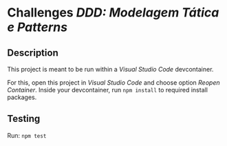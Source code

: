 # Challenges _DDD: Modelagem Tática e Patterns_

## Description

This project is meant to be run within a _Visual Studio Code_ devcontainer.

For this, open this project in _Visual Studio Code_ and choose option _Reopen Container_.
Inside your devcontainer, run `npm install` to required install packages.

## Testing
Run:
`npm test`

